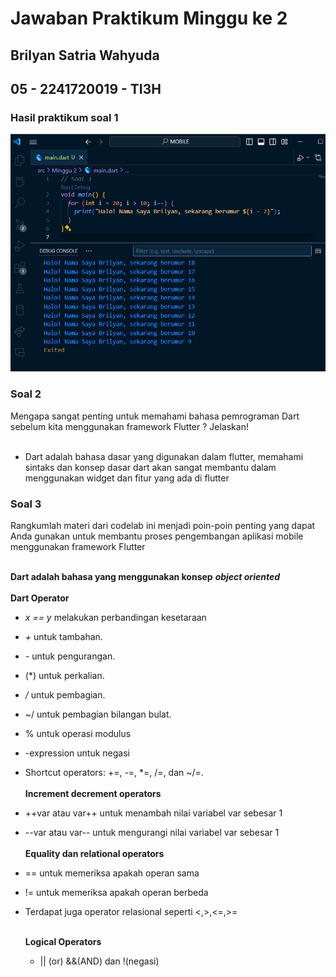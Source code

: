 # Jawaban Praktikum Minggu ke 2
## Brilyan Satria Wahyuda
## 05 - 2241720019 - TI3H


### Hasil praktikum soal 1
![hasil prak](soal1.png)

### Soal 2
Mengapa sangat penting untuk memahami bahasa pemrograman Dart sebelum kita menggunakan framework Flutter ? Jelaskan!
<br><br>
- Dart adalah bahasa dasar yang digunakan dalam flutter, memahami sintaks dan konsep dasar dart akan sangat membantu dalam menggunakan widget dan fitur yang ada di flutter

### Soal 3
Rangkumlah materi dari codelab ini menjadi poin-poin penting yang dapat Anda gunakan untuk membantu proses pengembangan aplikasi mobile menggunakan framework Flutter
<br><br>

  **Dart adalah bahasa yang menggunakan konsep** ***object oriented***
  <br><br>
  **Dart Operator**
  - *x == y* melakukan perbandingan kesetaraan
  - *+* untuk tambahan.
  - *-* untuk pengurangan.
  - (*) untuk perkalian.
  - */* untuk pembagian.
  - ~/ untuk pembagian bilangan bulat. 
  - % untuk operasi modulus
  - -expression untuk negasi
  - Shortcut operators:  +=, -=, *=, /=, dan ~/=.
  <br><br>
  **Increment decrement operators** <br>
  - ++var atau var++ untuk menambah nilai variabel var sebesar 1
  - --var atau var-- untuk mengurangi nilai variabel var sebesar 1
<br><br>
**Equality dan relational operators** <br>
  - == untuk memeriksa apakah operan sama
- != untuk memeriksa apakah operan berbeda
- Terdapat juga operator relasional seperti <,>,<=,>=
  <br><br>

  **Logical Operators**
  - || (or) &&(AND) dan !(negasi)